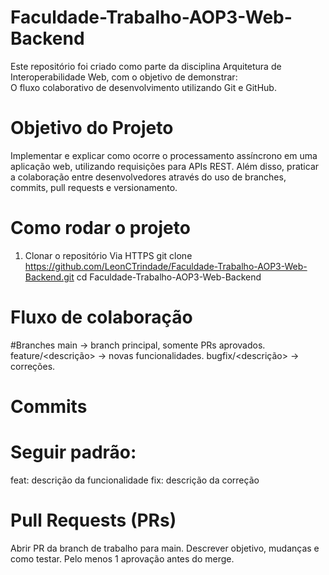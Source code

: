 # Faculdade-Trabalho-AOP3-Web-Backend
Este repositório foi criado como parte da disciplina Arquitetura de Interoperabilidade Web, com o objetivo de demonstrar:  
O fluxo colaborativo de desenvolvimento utilizando Git e GitHub.

# Objetivo do Projeto
Implementar e explicar como ocorre o processamento assíncrono em uma aplicação web, utilizando requisições para APIs REST.
Além disso, praticar a colaboração entre desenvolvedores através do uso de branches, commits, pull requests e versionamento.

# Como rodar o projeto
1. Clonar o repositório
Via HTTPS
git clone https://github.com/LeonCTrindade/Faculdade-Trabalho-AOP3-Web-Backend.git
cd Faculdade-Trabalho-AOP3-Web-Backend

# Fluxo de colaboração
#Branches
main → branch principal, somente PRs aprovados.
feature/<descrição> → novas funcionalidades.
bugfix/<descrição> → correções.

# Commits
# Seguir padrão:
feat: descrição da funcionalidade
fix: descrição da correção

# Pull Requests (PRs)

Abrir PR da branch de trabalho para main.
Descrever objetivo, mudanças e como testar.
Pelo menos 1 aprovação antes do merge.
